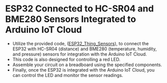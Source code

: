 # ESP32 Connected to HC-SR04 and BME280 Sensors Integrated to Arduino IoT Cloud

* Utilize the provided code, ([ESP32_Thing_Sensors](ESP32_Thing_sensors)), to connect the ESP32 with HC-SR04 (distance) and BME280 (temperature, humidity, and pressure) sensors for integration with the Arduino IoT Cloud.
* This code is also designed for controlling a red LED.
* Assemble your circuit on a breadboard using the specified components.
* Finally, once the ESP32 is integrated with the Arduino IoT Cloud, you can control the LED and monitor the sensor readings.


